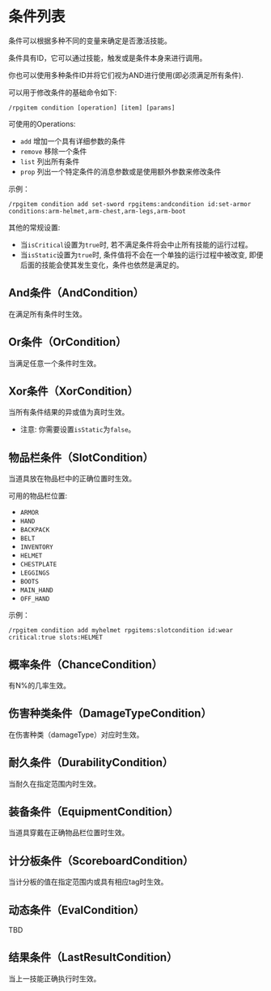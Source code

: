 # 条件列表

条件可以根据多种不同的变量来确定是否激活技能。

条件具有ID，它可以通过技能，触发或是条件本身来进行调用。

你也可以使用多种条件ID并将它们视为AND进行使用(即必须满足所有条件).

可以用于修改条件的基础命令如下:

```
/rpgitem condition [operation] [item] [params]
```

可使用的Operations:

- `add` 增加一个具有详细参数的条件
- `remove` 移除一个条件
- `list` 列出所有条件
- `prop` 列出一个特定条件的消息参数或是使用额外参数来修改条件

示例：

```
/rpgitem condition add set-sword rpgitems:andcondition id:set-armor conditions:arm-helmet,arm-chest,arm-legs,arm-boot
```

其他的常规设置:

- 当`isCritical`设置为`true`时, 若不满足条件将会中止所有技能的运行过程。
- 当`isStatic`设置为`true`时, 条件值将不会在一个单独的运行过程中被改变, 即便后面的技能会使其发生变化，条件也依然是满足的。

## And条件（AndCondition）

在满足所有条件时生效。

## Or条件（OrCondition）

当满足任意一个条件时生效。

## Xor条件（XorCondition）

当所有条件结果的异或值为真时生效。

* 注意: 你需要设置`isStatic`为`false`。

## 物品栏条件（SlotCondition）

当道具放在物品栏中的正确位置时生效。

可用的物品栏位置:

- `ARMOR`
- `HAND`
- `BACKPACK`
- `BELT`
- `INVENTORY`
- `HELMET`
- `CHESTPLATE`
- `LEGGINGS`
- `BOOTS`
- `MAIN_HAND`
- `OFF_HAND`

示例：

```
/rpgitem condition add myhelmet rpgitems:slotcondition id:wear critical:true slots:HELMET
```

## 概率条件（ChanceCondition）

有N%的几率生效。

## 伤害种类条件（DamageTypeCondition）

在伤害种类（damageType）对应时生效。

## 耐久条件（DurabilityCondition）

当耐久在指定范围内时生效。

## 装备条件（EquipmentCondition）

当道具穿戴在正确物品栏位置时生效。

## 计分板条件（ScoreboardCondition）

当计分板的值在指定范围内或具有相应tag时生效。

## 动态条件（EvalCondition）

TBD

## 结果条件（LastResultCondition）

当上一技能正确执行时生效。

